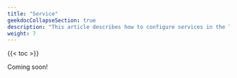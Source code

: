 ```yaml
---
title: "Service"
geekdocCollapseSection: true
description: "This article describes how to configure services in the TrueNAS CLI Shell." 
weight: 7
---
```


{{< toc >}}

Coming soon!
